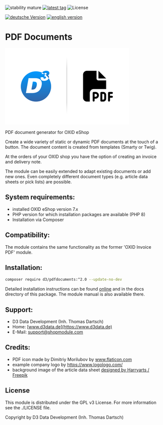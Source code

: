 ![stability mature](https://img.shields.io/badge/stability-mature-008000.svg)
[![latest tag](https://img.shields.io/packagist/v/d3/pdfdocuments?label=release)](https://packagist.org/packages/d3/pdfdocuments)
![License](https://img.shields.io/packagist/l/d3/pdfdocuments)

[![deutsche Version](https://logos.oxidmodule.com/de2_xs.svg)](README.md)
[![english version](https://logos.oxidmodule.com/en2_xs.svg)](README.en.md)

# PDF Documents

![D3 Logo & PDF documents logo](assets/picture.svg)

PDF document generator for OXID eShop

Create a wide variety of static or dynamic PDF documents at the touch of a button. The document content is created from templates (Smarty or Twig).

At the orders of your OXID shop you have the option of creating an invoice and delivery note.

The module can be easily extended to adapt existing documents or add new ones. Even completely different document types (e.g. article data sheets or pick lists) are possible.

## System requirements:

- installed OXID eShop version 7.x
- PHP version for which installation packages are available (PHP 8)
- Installation via Composer

## Compatibility:

The module contains the same functionality as the former 'OXID Invoice PDF' module.

## Installation:

```bash
composer require d3/pdfdocuments:^2.0 --update-no-dev
```

Detailed installation instructions can be found [online](https://docs.oxidmodule.com/PDF-Dokumente/) and in the docs directory of this package. The module manual is also available there.
  
## Support:

- D3 Data Development (Inh. Thomas Dartsch)
- Home: [www.d3data.de](https://www.d3data.de)
- E-Mail: support@shopmodule.com

## Credits:

- PDF icon made by Dimitriy Morilubov by www.flaticon.com
- example company logo by https://www.logologo.com/
- background image of the article data sheet [designed by Harryarts / Freepik](http://www.freepik.com)

## License

This module is distributed under the GPL v3 License. For more information see the ./LICENSE file.
 
Copyright by D3 Data Development (Inh. Thomas Dartsch)